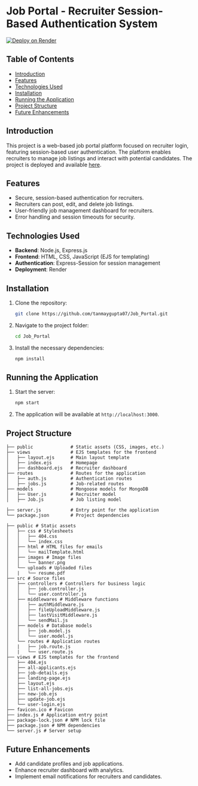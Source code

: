
# Job Portal - Recruiter Session-Based Authentication System

[![Deploy on Render](https://img.shields.io/badge/Deployed%20on-Render-blue)](https://job-com-f7a7.onrender.com/)

## Table of Contents

- [Introduction](#introduction)
- [Features](#features)
- [Technologies Used](#technologies-used)
- [Installation](#installation)
- [Running the Application](#running-the-application)
- [Project Structure](#project-structure)
- [Future Enhancements](#future-enhancements)

## Introduction

This project is a web-based job portal platform focused on recruiter login, featuring session-based user authentication. The platform enables recruiters to manage job listings and interact with potential candidates. The project is deployed and available [here](https://job-com-f7a7.onrender.com/).

## Features

- Secure, session-based authentication for recruiters.
- Recruiters can post, edit, and delete job listings.
- User-friendly job management dashboard for recruiters.
- Error handling and session timeouts for security.

## Technologies Used

- **Backend**: Node.js, Express.js
- **Frontend**: HTML, CSS, JavaScript (EJS for templating)
- **Authentication**: Express-Session for session management
- **Deployment**: Render

## Installation

1. Clone the repository:
   ```bash
   git clone https://github.com/tanmaygupta07/Job_Portal.git
   ```
2. Navigate to the project folder:
   ```bash
   cd Job_Portal
   ```
3. Install the necessary dependencies:
   ```bash
   npm install
   ```

## Running the Application

1. Start the server:
   ```bash
   npm start
   ```
2. The application will be available at `http://localhost:3000`.

## Project Structure

```
├── public              # Static assets (CSS, images, etc.)
├── views               # EJS templates for the frontend
│   ├── layout.ejs      # Main layout template
│   ├── index.ejs       # Homepage
│   ├── dashboard.ejs   # Recruiter dashboard
├── routes              # Routes for the application
│   ├── auth.js         # Authentication routes
│   ├── jobs.js         # Job-related routes
├── models              # Mongoose models for MongoDB
│   ├── User.js         # Recruiter model
│   ├── Job.js          # Job listing model

├── server.js           # Entry point for the application
└── package.json        # Project dependencies

├── public # Static assets
│   ├── css # Stylesheets
│   │   ├── 404.css
│   │   └── index.css
│   ├── html # HTML files for emails
│   │   └── mailTemplate.html
│   ├── images # Image files
│   │   └── banner.png
│   └── uploads # Uploaded files
│   |   └── resume.pdf
├── src # Source files
│   ├── controllers # Controllers for business logic
│   │   ├── job.controller.js
│   │   └── user.controller.js
│   ├── middlewares # Middleware functions
│   │   ├── authMiddleware.js
│   │   ├── fileUploadMiddleware.js
│   │   ├── lastVisitMiddleware.js
│   │   └── sendMail.js
│   ├── models # Database models
│   │   ├── job.model.js
│   │   └── user.model.js
│   └── routes # Application routes
│   |   ├── job.route.js
│   |   └── user.route.js
├── views # EJS templates for the frontend
│   ├── 404.ejs
│   ├── all-applicants.ejs
│   ├── job-details.ejs
│   ├── landing-page.ejs
│   ├── layout.ejs
│   ├── list-all-jobs.ejs
│   ├── new-job.ejs
│   ├── update-job.ejs
│   └── user-login.ejs
├── favicon.ico # Favicon
├── index.js # Application entry point
├── package-lock.json # NPM lock file
├── package.json # NPM dependencies
└── server.js # Server setup
```

## Future Enhancements

- Add candidate profiles and job applications.
- Enhance recruiter dashboard with analytics.
- Implement email notifications for recruiters and candidates.

